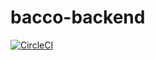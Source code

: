 # bacco-backend

[![CircleCI](https://circleci.com/gh/3cc5cc96-9bc2-4bc2-bb62-331b208a60e1/bacco-backend.svg?style=svg)](https://circleci.com/gh/3cc5cc96-9bc2-4bc2-bb62-331b208a60e1/bacco-backend)

